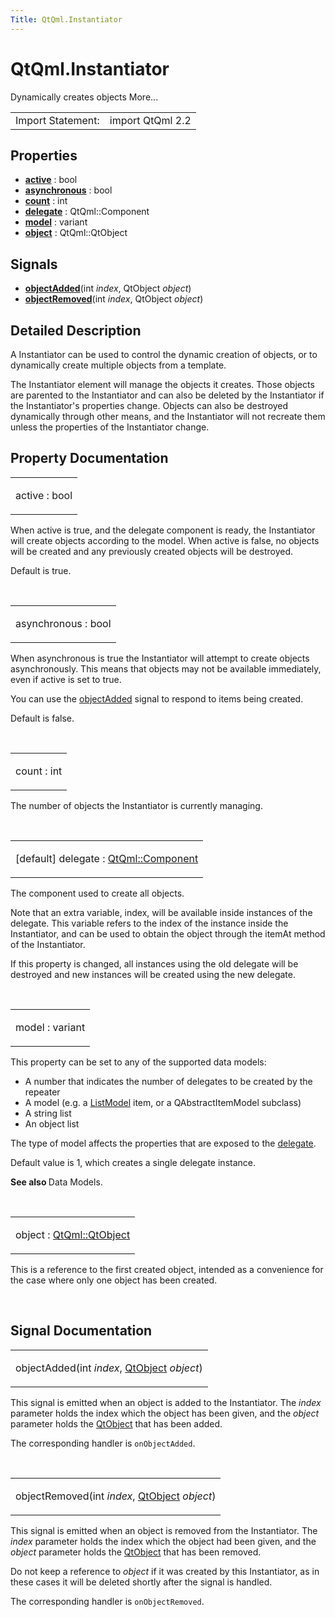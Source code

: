 ```yaml
---
Title: QtQml.Instantiator
---
```


# QtQml.Instantiator

<span class="subtitle"></span>
<!-- $$$Instantiator-brief -->
<p>Dynamically creates objects More...</p>
<!-- @@@Instantiator -->
<table class="alignedsummary">
<tr><td class="memItemLeft rightAlign topAlign"> Import Statement:</td><td class="memItemRight bottomAlign"> import QtQml 2.2</td></tr></table><ul>
</ul>
<h2 id="properties">Properties</h2>
<ul>
<li class="fn"><b><b><a href="#active-prop">active</a></b></b> : bool</li>
<li class="fn"><b><b><a href="#asynchronous-prop">asynchronous</a></b></b> : bool</li>
<li class="fn"><b><b><a href="#count-prop">count</a></b></b> : int</li>
<li class="fn"><b><b><a href="#delegate-prop">delegate</a></b></b> : QtQml::Component</li>
<li class="fn"><b><b><a href="#model-prop">model</a></b></b> : variant</li>
<li class="fn"><b><b><a href="#object-prop">object</a></b></b> : QtQml::QtObject</li>
</ul>
<h2 id="signals">Signals</h2>
<ul>
<li class="fn"><b><b><a href="#objectAdded-signal">objectAdded</a></b></b>(int <i>index</i>, QtObject <i>object</i>)</li>
<li class="fn"><b><b><a href="#objectRemoved-signal">objectRemoved</a></b></b>(int <i>index</i>, QtObject <i>object</i>)</li>
</ul>
<!-- $$$Instantiator-description -->
<h2 id="details">Detailed Description</h2>
</p>
<p>A Instantiator can be used to control the dynamic creation of objects, or to dynamically create multiple objects from a template.</p>
<p>The Instantiator element will manage the objects it creates. Those objects are parented to the Instantiator and can also be deleted by the Instantiator if the Instantiator's properties change. Objects can also be destroyed dynamically through other means, and the Instantiator will not recreate them unless the properties of the Instantiator change.</p>
<!-- @@@Instantiator -->
<h2>Property Documentation</h2>
<!-- $$$active -->
<table class="qmlname"><tr valign="top" id="active-prop"><td class="tblQmlPropNode"><p><span class="name">active</span> : <span class="type">bool</span></p></td></tr></table><p>When active is true, and the delegate component is ready, the Instantiator will create objects according to the model. When active is false, no objects will be created and any previously created objects will be destroyed.</p>
<p>Default is true.</p>
<!-- @@@active -->
<br/>
<!-- $$$asynchronous -->
<table class="qmlname"><tr valign="top" id="asynchronous-prop"><td class="tblQmlPropNode"><p><span class="name">asynchronous</span> : <span class="type">bool</span></p></td></tr></table><p>When asynchronous is true the Instantiator will attempt to create objects asynchronously. This means that objects may not be available immediately, even if active is set to true.</p>
<p>You can use the <a href="#objectAdded-signal">objectAdded</a> signal to respond to items being created.</p>
<p>Default is false.</p>
<!-- @@@asynchronous -->
<br/>
<!-- $$$count -->
<table class="qmlname"><tr valign="top" id="count-prop"><td class="tblQmlPropNode"><p><span class="name">count</span> : <span class="type">int</span></p></td></tr></table><p>The number of objects the Instantiator is currently managing.</p>
<!-- @@@count -->
<br/>
<!-- $$$delegate -->
<table class="qmlname"><tr valign="top" id="delegate-prop"><td class="tblQmlPropNode"><p><span class="qmldefault">[default] </span><span class="name">delegate</span> : <span class="type"><a href="QtQml.Component.md">QtQml::Component</a></span></p></td></tr></table><p>The component used to create all objects.</p>
<p>Note that an extra variable, index, will be available inside instances of the delegate. This variable refers to the index of the instance inside the Instantiator, and can be used to obtain the object through the itemAt method of the Instantiator.</p>
<p>If this property is changed, all instances using the old delegate will be destroyed and new instances will be created using the new delegate.</p>
<!-- @@@delegate -->
<br/>
<!-- $$$model -->
<table class="qmlname"><tr valign="top" id="model-prop"><td class="tblQmlPropNode"><p><span class="name">model</span> : <span class="type">variant</span></p></td></tr></table><p>This property can be set to any of the supported data models:</p>
<ul>
<li>A number that indicates the number of delegates to be created by the repeater</li>
<li>A model (e.g&#x2e; a <a href="QtQml.ListModel.md">ListModel</a> item, or a QAbstractItemModel subclass)</li>
<li>A string list</li>
<li>An object list</li>
</ul>
<p>The type of model affects the properties that are exposed to the <a href="#delegate-prop">delegate</a>.</p>
<p>Default value is 1, which creates a single delegate instance.</p>
<p><b>See also </b>Data Models.</p>
<!-- @@@model -->
<br/>
<!-- $$$object -->
<table class="qmlname"><tr valign="top" id="object-prop"><td class="tblQmlPropNode"><p><span class="name">object</span> : <span class="type"><a href="QtQml.QtObject.md">QtQml::QtObject</a></span></p></td></tr></table><p>This is a reference to the first created object, intended as a convenience for the case where only one object has been created.</p>
<!-- @@@object -->
<br/>
<h2>Signal Documentation</h2>
<!-- $$$objectAdded -->
<table class="qmlname"><tr valign="top" id="objectAdded-signal"><td class="tblQmlFuncNode"><p><span class="name">objectAdded</span>(<span class="type">int</span><i> index</i>, <span class="type"><a href="QtQml.QtObject.md">QtObject</a></span><i> object</i>)</p></td></tr></table><p>This signal is emitted when an object is added to the Instantiator. The <i>index</i> parameter holds the index which the object has been given, and the <i>object</i> parameter holds the <a href="QtQml.QtObject.md">QtObject</a> that has been added.</p>
<p>The corresponding handler is <code>onObjectAdded</code>.</p>
<!-- @@@objectAdded -->
<br/>
<!-- $$$objectRemoved -->
<table class="qmlname"><tr valign="top" id="objectRemoved-signal"><td class="tblQmlFuncNode"><p><span class="name">objectRemoved</span>(<span class="type">int</span><i> index</i>, <span class="type"><a href="QtQml.QtObject.md">QtObject</a></span><i> object</i>)</p></td></tr></table><p>This signal is emitted when an object is removed from the Instantiator. The <i>index</i> parameter holds the index which the object had been given, and the <i>object</i> parameter holds the <a href="QtQml.QtObject.md">QtObject</a> that has been removed.</p>
<p>Do not keep a reference to <i>object</i> if it was created by this Instantiator, as in these cases it will be deleted shortly after the signal is handled.</p>
<p>The corresponding handler is <code>onObjectRemoved</code>.</p>
<!-- @@@objectRemoved -->
<br/>
